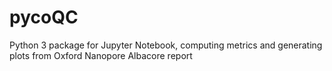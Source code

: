 # pycoQC
Python 3 package for Jupyter Notebook, computing metrics and generating plots from Oxford Nanopore Albacore report
